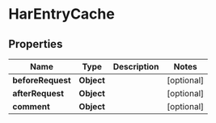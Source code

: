 

# HarEntryCache


## Properties

| Name | Type | Description | Notes |
|------------ | ------------- | ------------- | -------------|
|**beforeRequest** | **Object** |  |  [optional] |
|**afterRequest** | **Object** |  |  [optional] |
|**comment** | **Object** |  |  [optional] |




